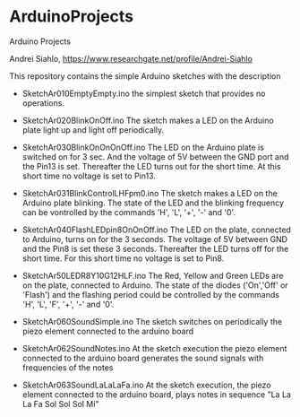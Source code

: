 # ArduinoProjects
Arduino Projects

Andrei Siahlo, 
https://www.researchgate.net/profile/Andrei-Siahlo

This repository contains the simple Arduino sketches with the description

* SketchAr010EmptyEmpty.ino 
the simplest sketch that provides no operations.

* SketchAr020BlinkOnOff.ino 
The sketch makes a LED on the Arduino plate light up and light off periodically.

* SketchAr030BlinkOnOnOnOff.ino 
The LED on the Arduino plate is switched on for 3 sec.
And the voltage of 5V between the GND port and the Pin13 is set.
Thereafter the LED turns out for the short time. 
At this short time no voltage is set to Pin13.

* SketchAr031BlinkControlLHFpm0.ino
The sketch makes a LED on the Arduino plate blinking.
The state of the LED and the blinking frequency can be vontrolled by the commands
'H', 'L', '+', '-' and '0'.

* SketchAr040FlashLEDpin8OnOnOff.ino 
The LED on the plate, connected to Arduino,
 turns on for the 3 seconds. 
The voltage of 5V between GND and the Pin8 is set these 3 seconds.
Thereafter the LED turns off for the short time. 
For this short time no voltage is set to Pin8.

* SketchAr50LEDR8Y10G12HLF.ino 
The Red, Yellow and Green LEDs are on the plate, 
  connected to Arduino.
The state of the diodes ('On','Off' or 'Flash') 
  and the flashing period 
  could be controlled by the commands
  'H', 'L', 'F', '+', '-' and '0'.

* SketchAr060SoundSimple.ino
The sketch switches on periodically the piezo element connected to the arduino board

* SketchAr062SoundNotes.ino
At the sketch execution the piezo element connected to the arduino board generates the sound signals with frequencies of the notes

* SketchAr063SoundLaLaLaFa.ino
At the sketch execution, the piezo element connected to the arduino board, 
 plays notes in sequence "La La La Fa Sol Sol Sol Mi" 
